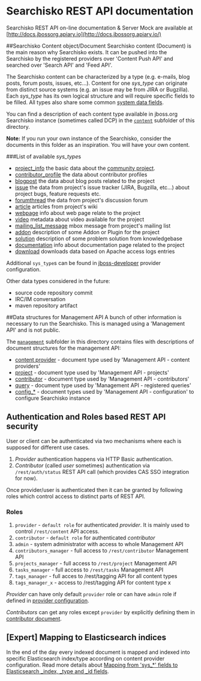 Searchisko REST API documentation
=================================

Searchisko REST API on-line documentation & Server Mock are available at [http://docs.jbossorg.apiary.io](http://docs.jbossorg.apiary.io/)

##Searchisko Content object/Document
Searchisko content (Document) is the main reason why Searchisko exists. It can be pushed into the Searchisko by the 
registered providers over 'Content Push API' and searched over 'Search API' and 'Feed API'.

The Searchisko content can be characterized by a type (e.g. e-mails, blog posts, forum 
posts, issues, etc...). Content for one *sys_type* can originate from distinct source
systems (e.g. an issue may be from JIRA or Bugzilla). 
Each *sys_type* has its own logical structure and will require specific fields
to be filled. All types also share some common [system data fields](content/dcp_content_object.md).

You can find a description of each content type available in jboss.org Searchisko instance (sometimes called DCP) in the
[`content`](content) subfolder of this directory.

**Note:** If you run your own instance of the Searchisko, consider the documents in this folder 
as an inspiration. You will have your own content.

###List of available *sys_type*s

+ [project_info](content/project_info.md) the basic data about the [community project](https://www.jboss.org/projects.html). 
+ [contributor_profile](content/contributor_profile.md) the data about contributor profiles
+ [blogpost](content/blogpost.md) the data about blog posts related to the project
+ [issue](content/issue.md) the data from project's issue tracker (JIRA, Bugzilla, 
  etc...) about project bugs, feature requests etc.
+ [forumthread](content/forumthread.md) the data from project's discussion forum
+ [article](content/article.md) articles from project's wiki
+ [webpage](content/webpage.md) info about web page relate to the project
+ [video](content/video.md) metadata about video available for the project
+ [mailing_list_message](content/mailing_list_message.md) mbox message from project's mailing list
+ [addon](content/addon.md) description of some Addon or Plugin for the project
+ [solution](content/solution.md) description of some problem solution from knowledgebase
+ [documentation](content/documentation.md) info about documentation page related to the project 
+ [download](content/download.md) downloads data based on Apache access logs entries

Additional `sys_type`s can be found in
[jboss-developer](https://github.com/jboss-developer/www.jboss.org/blob/master/_dcp/data/provider/jboss-developer.json)
provider configuration.

Other data types considered in the future:

+ source code repository commit
+ IRC/IM conversation
+ maven repository artifact

##Data structures for Management API
A bunch of other information is necessary to run the Searchisko. This is managed using a 'Management API' and is not public.
 
The [`management`](management) subfolder in this directory contains files with 
descriptions of document structures for the management API:

+ [content provider](management/content_provider.md) - document type used by 'Management API - content providers'
+ [project](management/project.md) - document type used by 'Management API - projects'
+ [contributor](management/contributor.md) - document type used by 'Management API - contributors'
+ [query](management/query.md) - document type used by 'Management API - registered queries'
+ [config_*](management)  - document types used by 'Management API - configuration' to configure Searchisko instance

## Authentication and Roles based REST API security
User or client can be authenticated via two mechanisms where each is supposed for different use cases.

1. *Provider* authentication happens via HTTP Basic authentication. 
2. *Contributor* (called *user* sometimes) authentication via `/rest/auth/status` REST API call (which provides CAS SSO integration for now).

Once provider/user is authenticated then it can be granted by following roles which control access to distinct parts of REST API.

### Roles
1. `provider` - `default role` for authenticated *provider*. It is mainly used to control `/rest/content` API access.
2. `contributor` - `default role` for authenticated *contributor*
3. `admin` - system administrator with access to whole Management API
4. `contributors_manager` - full access to `/rest/contributor` Management API
5. `projects_manager` - full access to `/rest/project` Management API
6. `tasks_manager` - full access to `/rest/tasks` Management API
7. `tags_manager` - full acces to /rest/tagging API for all content types
8. `tags_manager_x` - access to /rest/tagging API for content type x

*Provider* can have only default `provider` role or can have `admin` role if defined in 
[provider configuration](management/content_provider.md).

*Contributors* can get any roles except `provider` by explicitly defining them in 
[contributor document](management/contributor.md).


## [Expert] Mapping to Elasticsearch indices

In the end of the day every indexed document is mapped and indexed into specific Elasticsearch index/type according on 
content provider configuration. Read more details about [Mapping from 'sys\_*' fields to Elasticsearch \_index, \_type and \_id fields](sys_fields_to_es_fields_mapping.md).

